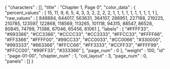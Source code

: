 {
  "characters" : [],
  "title" : "Chapter 1, Page 0",
  "color_data" : {
    "percent_values" : [
      15,
      11,
      9,
      6,
      5,
      4,
      3,
      3,
      2,
      2,
      2,
      2,
      1,
      1,
      1,
      1,
      1,
      1,
      1,
      1,
      1,
      1
    ],
    "raw_values" : [
      848884,
      644017,
      563631,
      364107,
      288951,
      227188,
      219225,
      210785,
      123597,
      122868,
      118569,
      113265,
      101118,
      94315,
      88547,
      86528,
      80845,
      74789,
      71388,
      67046,
      65456,
      61061
    ],
    "labels" : [
      "#FFFF33",
      "#993366",
      "#CC3366",
      "#CCCC33",
      "#CC3333",
      "#FFCC33",
      "#FFFF66",
      "#FF3366",
      "#FFFF00",
      "#99CC33",
      "#CC0033",
      "#CC0066",
      "#330000",
      "#993333",
      "#663366",
      "#FFCC66",
      "#FF3333",
      "#CCFF33",
      "#FFFF99",
      "#FFCC00",
      "#99FF33",
      "#333366"
    ],
    "page_num" : 0
  },
  "weight" : 100,
  "id" : "page-01-00",
  "chapter_num" : 1,
  "col_layout" : 3,
  "page_num" : 0,
  "panels" : []
}
